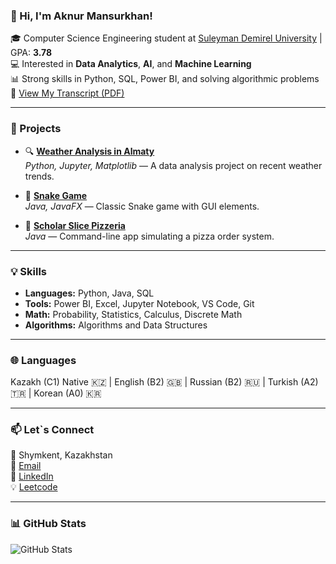 ### 👋 Hi, I'm Aknur Mansurkhan!

🎓 Computer Science Engineering student at [Suleyman Demirel University](https://sdu.edu.kz/) | GPA: **3.78**  
💻 Interested in **Data Analytics**, **AI**, and **Machine Learning**  
📊 Strong skills in Python, SQL, Power BI, and solving algorithmic problems  
📑 [View My Transcript (PDF)](https://drive.google.com/file/d/14GmkPVNZ_jUc1CvJGbankeT_qD2mWgiC/view?usp=sharing)

---

### 🚀 Projects

- 🔍 [**Weather Analysis in Almaty**](https://github.com/whiteraay/-AnalysisofRecentWeatherConditionsinAlmaty-)  
  *Python, Jupyter, Matplotlib* — A data analysis project on recent weather trends.

- 🐍 [**Snake Game**](https://github.com/whiteraay/SnakeGame)  
  *Java, JavaFX* — Classic Snake game with GUI elements.

- 🍕 [**Scholar Slice Pizzeria**](https://github.com/whiteraay/ScholarSlicePizzeria)  
  *Java* — Command-line app simulating a pizza order system.

---

### 💡 Skills

- **Languages:** Python, Java, SQL  
- **Tools:** Power BI, Excel, Jupyter Notebook, VS Code, Git  
- **Math:** Probability, Statistics, Calculus, Discrete Math
- **Algorithms:** Algorithms and Data Structures

---

### 🌐 Languages

Kazakh (C1) Native 🇰🇿 | English (B2) 🇬🇧 | Russian (B2) 🇷🇺 | Turkish (A2) 🇹🇷 | Korean (A0) 🇰🇷

---

### 📫 Let`s Connect

📍 Shymkent, Kazakhstan  
📧 [Email](mailto:mansurkhanaqnur.com@gmail.com)  
🔗 [LinkedIn](https://www.linkedin.com/in/aknur-m-ba809a330)  
💡 [Leetcode](https://leetcode.com/u/whited_ray/)

---

### 📊 GitHub Stats

![GitHub Stats](https://github-readme-stats.vercel.app/api?username=whiteraay&show_icons=true&theme=radical)
